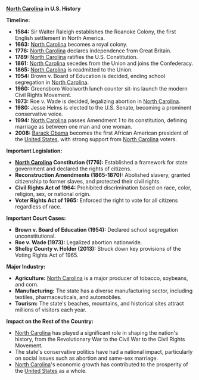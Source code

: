 **[North Carolina](./../north-carolina/) in U.S. History**

**Timeline:**

* **1584:** Sir Walter Raleigh establishes the Roanoke Colony, the first English settlement in North America.
* **1663:** [North Carolina](./../north-carolina/) becomes a royal colony.
* **1776:** [North Carolina](./../north-carolina/) declares independence from Great Britain.
* **1789:** [North Carolina](./../north-carolina/) ratifies the U.S. Constitution.
* **1861:** [North Carolina](./../north-carolina/) secedes from the Union and joins the Confederacy.
* **1865:** [North Carolina](./../north-carolina/) is readmitted to the Union.
* **1954:** Brown v. Board of Education is decided, ending school segregation in [North Carolina](./../north-carolina/).
* **1960:** Greensboro Woolworth lunch counter sit-ins launch the modern Civil Rights Movement.
* **1973:** Roe v. Wade is decided, legalizing abortion in [North Carolina](./../north-carolina/).
* **1980:** Jesse Helms is elected to the U.S. Senate, becoming a prominent conservative voice.
* **1994:** [North Carolina](./../north-carolina/) passes Amendment 1 to its constitution, defining marriage as between one man and one woman.
* **2008:** [Barack Obama](./../barack-obama/) becomes the first African American president of the [United States](./../united-states/), with strong support from [North Carolina](./../north-carolina/) voters.

**Important Legislation:**

* **[North Carolina](./../north-carolina/) Constitution (1776):** Established a framework for state government and declared the rights of citizens.
* **Reconstruction Amendments (1865-1870):** Abolished slavery, granted citizenship to former slaves, and protected their civil rights.
* **Civil Rights Act of 1964:** Prohibited discrimination based on race, color, religion, sex, or national origin.
* **Voter Rights Act of 1965:** Enforced the right to vote for all citizens regardless of race.

**Important Court Cases:**

* **Brown v. Board of Education (1954):** Declared school segregation unconstitutional.
* **Roe v. Wade (1973):** Legalized abortion nationwide.
* **Shelby County v. Holder (2013):** Struck down key provisions of the Voting Rights Act of 1965.

**Major Industry:**

* **Agriculture:** [North Carolina](./../north-carolina/) is a major producer of tobacco, soybeans, and corn.
* **Manufacturing:** The state has a diverse manufacturing sector, including textiles, pharmaceuticals, and automobiles.
* **Tourism:** The state's beaches, mountains, and historical sites attract millions of visitors each year.

**Impact on the Rest of the Country:**

* [North Carolina](./../north-carolina/) has played a significant role in shaping the nation's history, from the Revolutionary War to the Civil War to the Civil Rights Movement.
* The state's conservative politics have had a national impact, particularly on social issues such as abortion and same-sex marriage.
* [North Carolina](./../north-carolina/)'s economic growth has contributed to the prosperity of the [United States](./../united-states/) as a whole.
